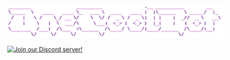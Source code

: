 <img src="./data/img/OneCoolBot.png" title="OneCoolBot"/>

[![Join our Discord server!](https://invidget.switchblade.xyz/EDRjZdkGBG)](https://discord.gg/EDRjZdkGBG)

